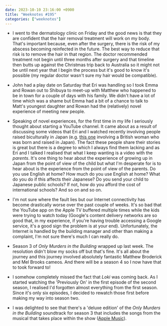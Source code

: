 ```yaml
---
date: 2023-10-10 23:16:00 +0900
title: "Weeknotes #195"
categories: ["weeknotes"]
---
```


- I went to the dermatology clinic on Friday and the good news is that they are confident that the hair removal treatment will work on my body. That's important because, even after the surgery, there is the risk of my abscess becoming reinfected in the future. The best way to reduce that risk is to remove the hair in that region. The doctor recommended treatment not begin until three months after surgery and that timeline then butts up against the Christmas trip back to Australia so it might not be until next year that I begin the process but it's good to know it's possible (my regular doctor wasn't sure my hair would be compatible).

- John had a play date on Saturday that Eri was handling so I took Emma and Rowan out to Shibuya to meet-up with Matthew who happened to be in town for a couple of days with his family. We didn't have a lot of time which was a shame but Emma had a bit of a chance to talk to Matt's youngest daughter and Rowan had the (relatively) novel experience of meeting new people.

- Speaking of novel experiences, for the first time in my life I seriously thought about starting a YouTube channel. It came about as a result of discussing some videos that Eri and I watched recently involving people raised biculturally in Japan (e.g. [this one](https://www.youtube.com/watch?v=I9AwPUy7a_8) involving a British woman who was born and raised in Japan). The fact these people share their stories is great but there is a degree to which I always find them lacking and as Eri and I talked I realised that what I keep wanting is a video with the _parents_. It's one thing to hear about the experience of growing up in Japan from the point of view of the child but what I'm desperate for is to hear about is the experience from the point of view of the parents. Do you use English at home? How much do you use English at home? What do you do if this affects their Japanese? Do you send your child to Japanese public schools? If not, how do you afford the cost of international schools? And so on and so on.

- I'm not sure where the fault lies but our Internet connectivity has become drastically worse over the past couple of weeks. It's so bad that the YouTube app on the Apple TV buffered multiple times while the kids were trying to watch today (Google's content delivery networks are so good that, in my experience, if you're having trouble accessing a Google service, it's a good sign the problem is at your end). Unfortunately, the Internet is handled by the building manager and other than making a complaint, I'm not sure there's much I can really do.

- Season 3 of _Only Murders in the Building_ wrapped up last week. The resolution didn't blow my socks off but that's fine. It's all about the journey and this journey involved absolutely fantastic Matthew Broderick and Mel Brooks cameos. And there will be a season 4 so I now have that to took forward to!

- I somehow completely missed the fact that _Loki_ was coming back. As I started watching the 'Previously On' in the first episode of the second season, I realised I'd forgotten almost everything from the first season. Since it's only six episodes, I decided to rewatch those first before making my way into season two.

- I was delighted to see that there's a 'deluxe edition' of the _Only Murders in the Building_ soundtrack for season 3 that includes the songs from the musical that takes place within the show ([Apple Music](https://music.apple.com/us/album/only-murders-in-the-building-season-3-original/1707958759)).
